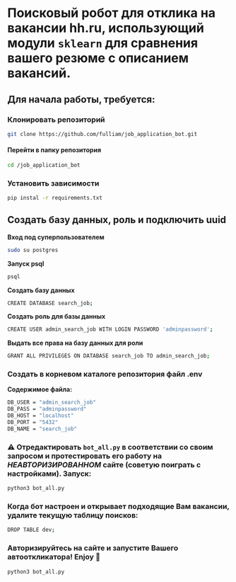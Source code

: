 # Поисковый робот для отклика на вакансии hh.ru, использующий модули `sklearn` для сравнения вашего резюме с описанием вакансий.

## Для начала работы, требуется:

### Клонировать репозиторий  
```bash
git clone https://github.com/fulliam/job_application_bot.git
```
#### Перейти в папку репозитория  
```bash
cd /job_application_bot
```
### Установить зависимости  
```bash
pip instal -r requirements.txt
```

## Создать базу данных, роль и подключить uuid   
**Вход под суперпользователем**  
```bash
sudo su postgres
```
**Запуск psql**  
```bash
psql
```
**Создать базу данных**  
```bash
CREATE DATABASE search_job;
```
**Создать роль для базы данных**  
```bash
CREATE USER admin_search_job WITH LOGIN PASSWORD 'adminpassword';
```
**Выдать все права на базу данных для роли**  
```bash
GRANT ALL PRIVILEGES ON DATABASE search_job TO admin_search_job;
```

### Создать в корневом каталоге репозитория файл .env  
**Содержимое файла:**  
```bash
DB_USER = "admin_search_job"
DB_PASS = "adminpassword"
DB_HOST = "localhost"
DB_PORT = "5432"
DB_NAME = "search_job"
```

### ⚠️ Отредактировать `bot_all.py` в соответствии со своим запросом и протестировать его работу на *НЕАВТОРИЗИРОВАННОМ* сайте (советую поиграть с настройками). Запуск:
```bash
python3 bot_all.py
```
### Когда бот настроен и открывает подходящие Вам вакансии, удалите текущую таблицу поисков:
```bash
DROP TABLE dev;
```
### Авторизируйтесь на сайте и запустите Вашего автооткликатора! Enjoy 🥳
```bash
python3 bot_all.py
```